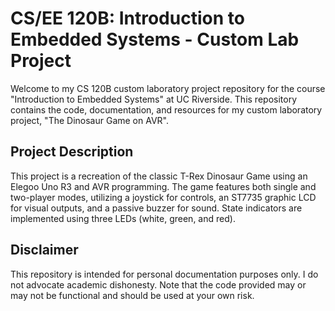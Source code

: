 # CS/EE 120B: Introduction to Embedded Systems - Custom Lab Project
Welcome to my CS 120B custom laboratory project repository for the course "Introduction to Embedded Systems" at UC Riverside. This repository contains the code, documentation, and resources for my custom laboratory project, "The Dinosaur Game on AVR".

## Project Description

This project is a recreation of the classic T-Rex Dinosaur Game using an Elegoo Uno R3 and AVR programming. The game features both single and two-player modes, utilizing a joystick for controls, an ST7735 graphic LCD for visual outputs, and a passive buzzer for sound. State indicators are implemented using three LEDs (white, green, and red).

## Disclaimer

This repository is intended for personal documentation purposes only. I do not advocate academic dishonesty. Note that the code provided may or may not be functional and should be used at your own risk.
